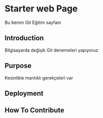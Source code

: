 # Starter web Page
Bu benim Git Eğitim sayfam

## Introduction

Bilgisayarda değişik Git denemeleri yapıyoruz

## Purpose

Kesinlikle mantıklı gerekçeleri var

## Deployment

## How To Contribute



